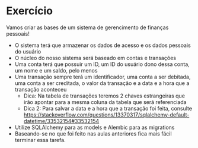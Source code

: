 
# Exercício

Vamos criar as bases de um sistema de gerencimento de finanças pessoais!

* O sistema terá que armazenar os dados de acesso e os dados pessoais do usuário
* O núcleo do nosso sistema será baseado em contas e transações
* Uma conta terá que possuir um ID, um ID do usuário dono dessa conta, um nome e um saldo, pelo menos
* Uma transação sempre terá um identificador, uma conta a ser debitada, uma conta a ser creditada, o valor da transação e a data e a hora que a transação aconteceu
  * Dica: Na tabela de transações teremos 2 chaves estrangeiras que irão apontar para a mesma coluna da tabela que será referenciada
  * Dica 2: Para salvar a data e a hora que a transação foi feita, consulte https://stackoverflow.com/questions/13370317/sqlalchemy-default-datetime/33532154#33532154
* Utilize SQLAlchemy para as models e Alembic para as migrations
* Baseando-se no que foi feito nas aulas anteriores fica mais fácil terminar essa tarefa.